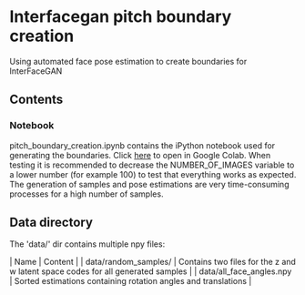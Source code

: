 # Interfacegan pitch boundary creation
Using automated face pose estimation to create boundaries for InterFaceGAN

## Contents

### Notebook
pitch_boundary_creation.ipynb contains the iPython notebook used for generating the boundaries.
Click [here](https://colab.research.google.com/github/mavaa/interfacegan_pitch_rotation/blob/main/pitch_boundary_creation.ipynb) to open in Google Colab.
When testing it is recommended to decrease the NUMBER_OF_IMAGES variable to a lower number (for example 100) to test that everything works as expected.
The generation of samples and pose estimations are very time-consuming processes for a high number of samples.

## Data directory

The 'data/' dir contains multiple npy files:

| Name                     | Content                                                                         |
| data/random_samples/     | Contains two files for the z and w latent space codes for all generated samples |
| data/all_face_angles.npy | Sorted estimations containing rotation angles and translations                  |

